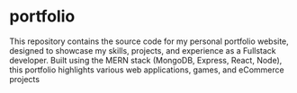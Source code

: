 # portfolio
This repository contains the source code for my personal portfolio website, designed to showcase my skills, projects, and experience as a Fullstack developer. Built using the MERN stack (MongoDB, Express, React, Node), this portfolio highlights various web applications, games, and eCommerce projects 

